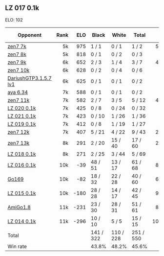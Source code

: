## LZ 017 0.1k ##

ELO: 102

Opponent | Rank | ELO | Black | White | Total | Win rate
---------|-----:|----:|-------|-------|-------|-------:
[zen7 7k](zen7%207k.md) | 5k | 975 | 1 / 1 | 0 / 1 | 1 / 2 | 50.0%
[zen7 8k](zen7%208k.md) | 5k | 818 | 0 / 1 | 0 / 2 | 0 / 3 | 0.0%
[zen7 9k](zen7%209k.md) | 6k | 652 | 2 / 3 | 1 / 4 | 3 / 7 | 42.9%
[zen7 10k](zen7%2010k.md) | 6k | 628 | 0 / 2 | 0 / 4 | 0 / 6 | 0.0%
[DariushGTP3.1.5.7 lv1](DariushGTP3.1.5.7%20lv1.md) | 6k | 625 | 0 / 1 | 0 / 1 | 0 / 2 | 0.0%
[aya 6.34](aya%206.34.md) | 7k | 588 | 0 / 1 | 0 / 1 | 0 / 2 | 0.0%
[zen7 11k](zen7%2011k.md) | 7k | 582 | 2 / 7 | 3 / 5 | 5 / 12 | 41.7%
[LZ 020 0.1k](LZ%20020%200.1k.md) | 7k | 425 | 0 / 8 | 0 / 24 | 0 / 32 | 0.0%
[LZ 021 0.1k](LZ%20021%200.1k.md) | 7k | 423 | 0 / 10 | 1 / 26 | 1 / 36 | 2.8%
[LZ 019 0.1k](LZ%20019%200.1k.md) | 7k | 412 | 0 / 8 | 1 / 19 | 1 / 27 | 3.7%
[zen7 12k](zen7%2012k.md) | 7k | 407 | 5 / 21 | 4 / 22 | 9 / 43 | 20.9%
[zen7 13k](zen7%2013k.md) | 8k | 291 | 2 / 20 | 15 / 40 | 17 / 60 | 28.3%
[LZ 018 0.1k](LZ%20018%200.1k.md) | 8k | 271 | 2 / 25 | 3 / 44 | 5 / 69 | 7.2%
[LZ 016 0.1k](LZ%20016%200.1k.md) | 10k | -39 | 48 / 51 | 13 / 17 | 61 / 68 | 89.7%
[Go169](Go169.md) | 10k | -82 | 18 / 32 | 22 / 28 | 40 / 60 | 66.7%
[LZ 015 0.1k](LZ%20015%200.1k.md) | 10k | -180 | 28 / 28 | 14 / 17 | 42 / 45 | 93.3%
[AmiGo1.8](AmiGo1.8.md) | 11k | -231 | 23 / 30 | 28 / 31 | 51 / 61 | 83.6%
[LZ 014 0.1k](LZ%20014%200.1k.md) | 11k | -296 | 10 / 10 | 5 / 5 | 15 / 15 | 100.0%
Total | | | 141 / 322 | 110 / 228 | 251 / 550 | 
Win rate| | | 43.8% | 48.2% | 45.6% | 
